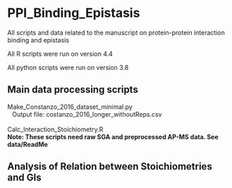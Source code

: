 # PPI_Binding_Epistasis
All scripts and data related to the manuscript on protein-protein interaction binding and epistasis

All R scripts were run on version 4.4

All python scripts were run on version 3.8

## Main data processing scripts
Make_Constanzo_2016_dataset_minimal.py <br>
&ensp; Output file: costanzo_2016_longer_withoutReps.csv <br>
<br>
Calc_Interaction_Stoichiometry.R <br>
**Note: These scripts need raw SGA and preprocessed AP-MS data. See data/ReadMe**

## Analysis of Relation between Stoichiometries and GIs

